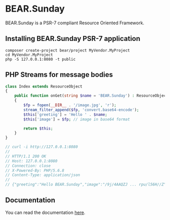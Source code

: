# BEAR.Sunday

BEAR.Sunday is a PSR-7 compliant Resource Oriented Framework. 

## Installing BEAR.Sunday PSR-7 application

```
composer create-project bear/project MyVendor.MyProject
cd MyVendor.MyProject
php -S 127.0.0.1:8080 -t public
```

## PHP Streams for message bodies

```php
class Index extends ResourceObject
{
    public function onGet(string $name = 'BEAR.Sunday') : ResourceObject
    {
        $fp = fopen(__DIR__ . '/image.jpg', 'r');
        stream_filter_append($fp, 'convert.base64-encode');
        $this['greeting'] = 'Hello ' . $name;
        $this['image'] = $fp; // image in base64 format

        return $this;
    }
}

// curl -i http://127.0.0.1:8080
//
// HTTP/1.1 200 OK
// Host: 127.0.0.1:8080
// Connection: close
// X-Powered-By: PHP/5.6.8
// Content-Type: application/json
//
// {"greeting":"Hello BEAR.Sunday","image":"/9j/4AAQZJ ... rpu/l56H//Z"}
```
## Documentation

You can read the documentation [here](http://bearsunday.github.io/).
